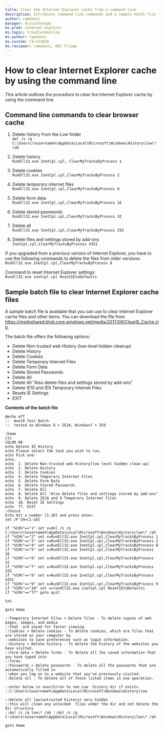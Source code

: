 ```yaml
---
title: Clear the Internet Explorer cache from a command line
description: Introduces command-line commands and a sample batch file for clearing the IE cache.
author: ramakoni
manager: dcscontentpm
ms.prod: internet-explorer
ms.topic: troubleshooting 
ms.author: ramakoni
ms.custom: CI=111020
ms.reviewer: ramakoni, DEV_Triage
---
```

# How to clear Internet Explorer cache by using the command line

This article outlines the procedure to clear the Internet Explorer cache by using the command line.

## Command line commands to clear browser cache

1. Delete history from the Low folder  
   `del /s /q C:\Users\\%username%\AppData\Local\Microsoft\Windows\History\low\* /ah`

2. Delete history     
   `RunDll32.exe InetCpl.cpl, ClearMyTracksByProcess 1`

3. Delete cookies     
   `RunDll32.exe InetCpl.cpl,ClearMyTracksByProcess 2`

4. Delete temporary internet files     
   `RunDll32.exe InetCpl.cpl,ClearMyTracksByProcess 8`

5. Delete form data     
   `RunDll32.exe InetCpl.cpl,ClearMyTracksByProcess 16`

6. Delete stored passwords     
   `RunDll32.exe InetCpl.cpl,ClearMyTracksByProcess 32`

7. Delete all  
   `RunDll32.exe InetCpl.cpl,ClearMyTracksByProcess 255`

8. Delete files and settings stored by add-ons     
   `InetCpl.cpl,ClearMyTracksByProcess 4351`

If you upgraded from a previous version of Internet Explorer, you have to use the following commands to delete the files from older versions:  
`RunDll32.exe InetCpl.cpl,ClearMyTracksByProcess 9`  

Command to reset Internet Explorer settings:  
`Rundll32.exe inetcpl.cpl ResetIEtoDefaults`

## Sample batch file to clear Internet Explorer cache files

A sample batch file is available that you can use to clear Internet Explorer cache files and other items. You can download the file from https://msdnshared.blob.core.windows.net/media/2017/09/ClearIE_Cache.zip.

The batch file offers the following options:

- Delete Non-trusted web History (low-level hidden cleanup) 
- Delete History 
- Delete Cookies 
- Delete Temporary Internet Files 
- Delete Form Data 
- Delete Stored Passwords 
- Delete All 
- Delete All "Also delete files and settings stored by add-ons"
- Delete IE10 and IE9 Temporary Internet Files
- Resets IE Settings
- EXIT

**Contents of the batch file**

```console
@echo off
::  AxelR Test Batch
::  tested on Windows 8 + IE10, Windows7 + IE9

:home
cls
COLOR 00
echo Delete IE History
echo Please select the task you wish to run.
echo Pick one: 
echo.
echo  1. Delete Non-trusted web History(low level hidden clean up) 
echo  2. Delete History 
echo  3. Delete Cookies 
echo  4. Delete Temporary Internet Files 
echo  5. Delete Form Data 
echo  6. Delete Stored Passwords 
echo  7. Delete All 
echo  8. Delete All "Also delete files and settings stored by add-ons"
echo  9. Delete IE10 and 9 Temporary Internet Files
echo  10. Reset IE Settings
echo  77. EXIT
:choice
Echo Hit a number [1-10] and press enter. 
set /P CH=[1-10]

if "%CH%"=="1" set x=del /s /q C:\Users\%username%\AppData\Local\Microsoft\Windows\History\low\* /ah 
if "%CH%"=="2" set x=RunDll32.exe InetCpl.cpl,ClearMyTracksByProcess 1 
if "%CH%"=="3" set x=RunDll32.exe InetCpl.cpl,ClearMyTracksByProcess 2 
if "%CH%"=="4" set x=RunDll32.exe InetCpl.cpl,ClearMyTracksByProcess 8 
if "%CH%"=="5" set x=RunDll32.exe InetCpl.cpl,ClearMyTracksByProcess 16 
if "%CH%"=="6" set x=RunDll32.exe InetCpl.cpl,ClearMyTracksByProcess 32 
if "%CH%"=="7" set x=RunDll32.exe InetCpl.cpl,ClearMyTracksByProcess 255 
if "%CH%"=="8" set x=RunDll32.exe InetCpl.cpl,ClearMyTracksByProcess 4351 
if "%CH%"=="9" set x=RunDll32.exe InetCpl.cpl,ClearMyTracksByProcess 9  
if "%CH%"=="10" set x=rundll32.exe inetcpl.cpl ResetIEtoDefaults
if "%CH%"=="77" goto quit

%x%

goto Home

::Temporary Internet Files > Delete files - To delete copies of web pages, images, and media 
::that  are saved for faster viewing.
::Cookies > Delete cookies - To delete cookies, which are files that are stored on your computer by 
::websites to save preferences such as login information.
::History > Delete history - To delete the history of the websites you have visited.
::Form data > Delete forms - To delete all the saved information that you have typed into 
::forms.
::Passwords > Delete passwords - To delete all the passwords that are automatically filled in 
::when you log on to a website that you've previously visited.
::Delete all - To delete all of these listed items in one operation.

::enter below in search/run to see Low  history dir if exists
::C:\Users\%username%\AppData\Local\Microsoft\Windows\History\low

::Delete all low(untrusted history) very hidden 
::this will clean any unlocked  files under the dir and not delete the dir structure 
::del /s /q low\* /ah ::del /s /q C:\Users\%username%\AppData\Local\Microsoft\Windows\History\low\* /ah

goto Home
```
